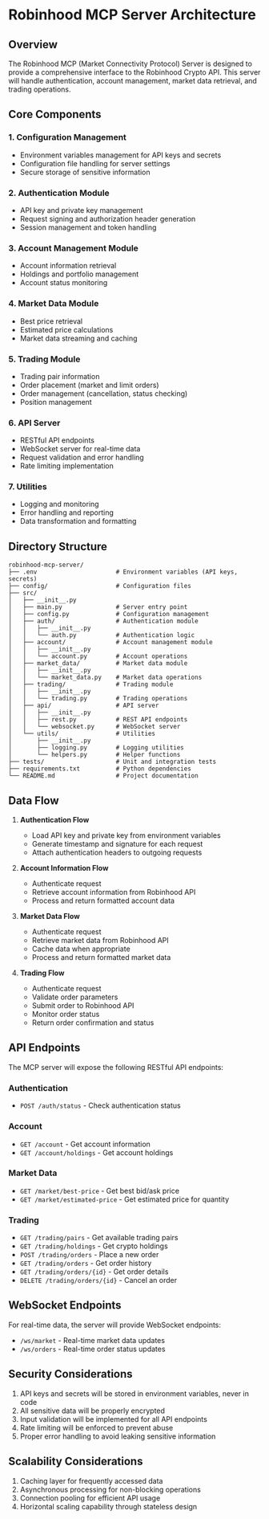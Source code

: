 # Robinhood MCP Server Architecture

## Overview
The Robinhood MCP (Market Connectivity Protocol) Server is designed to provide a comprehensive interface to the Robinhood Crypto API. This server will handle authentication, account management, market data retrieval, and trading operations.

## Core Components

### 1. Configuration Management
- Environment variables management for API keys and secrets
- Configuration file handling for server settings
- Secure storage of sensitive information

### 2. Authentication Module
- API key and private key management
- Request signing and authorization header generation
- Session management and token handling

### 3. Account Management Module
- Account information retrieval
- Holdings and portfolio management
- Account status monitoring

### 4. Market Data Module
- Best price retrieval
- Estimated price calculations
- Market data streaming and caching

### 5. Trading Module
- Trading pair information
- Order placement (market and limit orders)
- Order management (cancellation, status checking)
- Position management

### 6. API Server
- RESTful API endpoints
- WebSocket server for real-time data
- Request validation and error handling
- Rate limiting implementation

### 7. Utilities
- Logging and monitoring
- Error handling and reporting
- Data transformation and formatting

## Directory Structure
```
robinhood-mcp-server/
├── .env                      # Environment variables (API keys, secrets)
├── config/                   # Configuration files
├── src/
│   ├── __init__.py
│   ├── main.py               # Server entry point
│   ├── config.py             # Configuration management
│   ├── auth/                 # Authentication module
│   │   ├── __init__.py
│   │   └── auth.py           # Authentication logic
│   ├── account/              # Account management module
│   │   ├── __init__.py
│   │   └── account.py        # Account operations
│   ├── market_data/          # Market data module
│   │   ├── __init__.py
│   │   └── market_data.py    # Market data operations
│   ├── trading/              # Trading module
│   │   ├── __init__.py
│   │   └── trading.py        # Trading operations
│   ├── api/                  # API server
│   │   ├── __init__.py
│   │   ├── rest.py           # REST API endpoints
│   │   └── websocket.py      # WebSocket server
│   └── utils/                # Utilities
│       ├── __init__.py
│       ├── logging.py        # Logging utilities
│       └── helpers.py        # Helper functions
├── tests/                    # Unit and integration tests
├── requirements.txt          # Python dependencies
└── README.md                 # Project documentation
```

## Data Flow

1. **Authentication Flow**
   - Load API key and private key from environment variables
   - Generate timestamp and signature for each request
   - Attach authentication headers to outgoing requests

2. **Account Information Flow**
   - Authenticate request
   - Retrieve account information from Robinhood API
   - Process and return formatted account data

3. **Market Data Flow**
   - Authenticate request
   - Retrieve market data from Robinhood API
   - Cache data when appropriate
   - Process and return formatted market data

4. **Trading Flow**
   - Authenticate request
   - Validate order parameters
   - Submit order to Robinhood API
   - Monitor order status
   - Return order confirmation and status

## API Endpoints

The MCP server will expose the following RESTful API endpoints:

### Authentication
- `POST /auth/status` - Check authentication status

### Account
- `GET /account` - Get account information
- `GET /account/holdings` - Get account holdings

### Market Data
- `GET /market/best-price` - Get best bid/ask price
- `GET /market/estimated-price` - Get estimated price for quantity

### Trading
- `GET /trading/pairs` - Get available trading pairs
- `GET /trading/holdings` - Get crypto holdings
- `POST /trading/orders` - Place a new order
- `GET /trading/orders` - Get order history
- `GET /trading/orders/{id}` - Get order details
- `DELETE /trading/orders/{id}` - Cancel an order

## WebSocket Endpoints

For real-time data, the server will provide WebSocket endpoints:

- `/ws/market` - Real-time market data updates
- `/ws/orders` - Real-time order status updates

## Security Considerations

1. API keys and secrets will be stored in environment variables, never in code
2. All sensitive data will be properly encrypted
3. Input validation will be implemented for all API endpoints
4. Rate limiting will be enforced to prevent abuse
5. Proper error handling to avoid leaking sensitive information

## Scalability Considerations

1. Caching layer for frequently accessed data
2. Asynchronous processing for non-blocking operations
3. Connection pooling for efficient API usage
4. Horizontal scaling capability through stateless design
